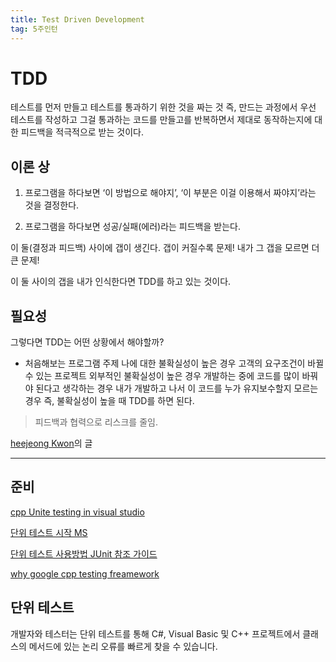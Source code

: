 ```yaml
---
title: Test Driven Development
tag: 5주인턴
---
```


# TDD

테스트를 먼저 만들고 테스트를 통과하기 위한 것을 짜는 것 즉, 만드는 과정에서 우선 테스트를 작성하고 그걸 통과하는 코드를 만들고를 반복하면서 제대로 동작하는지에 대한 피드백을 적극적으로 받는 것이다.

## 이론 상

1. 프로그램을 하다보면 ‘이 방법으로 해야지’, ‘이 부분은 이걸 이용해서 짜야지’라는 것을 결정한다.

2. 프로그램을 하다보면 성공/실패(에러)라는 피드백을 받는다.

이 둘(결정과 피드백) 사이에 갭이 생긴다. 갭이 커질수록 문제! 내가 그 갭을 모르면 더 큰 문제!

이 둘 사이의 갭을 내가 인식한다면 TDD를 하고 있는 것이다.  

  

## 필요성

그렇다면 TDD는 어떤 상황에서 해야할까?

+ 처음해보는 프로그램 주제
  나에 대한 불확실성이 높은 경우
  고객의 요구조건이 바뀔 수 있는 프로젝트
  외부적인 불확실성이 높은 경우
  개발하는 중에 코드를 많이 바꿔야 된다고 생각하는 경우
  내가 개발하고 나서 이 코드를 누가 유지보수할지 모르는 경우
  즉, 불확실성이 높을 때 TDD를 하면 된다.

> 피드백과 협력으로 리스크를 줄임.

[heejeong Kwon](https://gmlwjd9405.github.io/2018/06/03/agile-tdd.html)의 글

---

## 준비

[cpp Unite testing in visual studio](https://devblogs.microsoft.com/cppblog/cpp-testing-in-visual-studio/#Setup)

[단위 테스트 시작 MS](https://docs.microsoft.com/ko-kr/visualstudio/test/getting-started-with-unit-testing?view=vs-2019])

[단위 테스트 사용방법  JUnit 참조 가이드](https://brunch.co.kr/@pubjinson/16)

[why google cpp testing freamework](https://chromium.googlesource.com/external/github.com/google/googletest/+/refs/tags/release-1.8.0/googletest/docs/Primer.md)

## 단위 테스트

개발자와 테스터는 단위 테스트를 통해 C#, Visual Basic 및 C++ 프로젝트에서 클래스의 메서드에 있는 논리 오류를 빠르게 찾을 수 있습니다.





